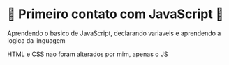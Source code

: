 <h1>🚀 Primeiro contato com JavaScript 🚀</h1>

<p>Aprendendo o basico de JavaScript, declarando variaveis e aprendendo a logica da linguagem</p>
<p>HTML e CSS nao foram alterados por mim, apenas o JS</p>

